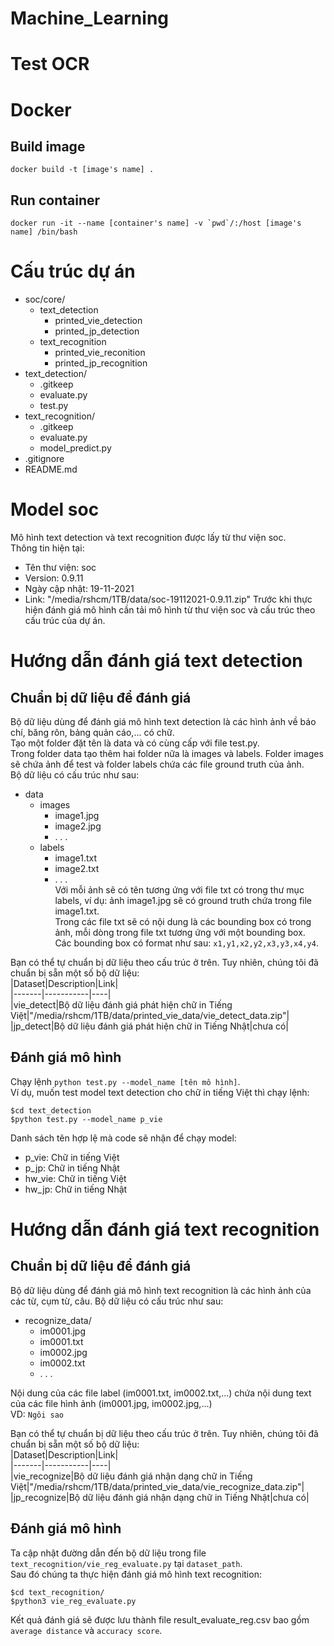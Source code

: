 # Machine_Learning
# Test OCR   

# Docker
## Build image
```docker build -t [image's name] .```
## Run container 
```docker run -it --name [container's name] -v `pwd`/:/host [image's name] /bin/bash```

# Cấu trúc dự án  
- soc/core/  
   - text_detection
      - printed_vie_detection
      - printed_jp_detection
   - text_recognition
      - printed_vie_reconition
      - printed_jp_recognition
- text_detection/  
   - .gitkeep
   - evaluate.py  
   - test.py
- text_recognition/  
   - .gitkeep  
   - evaluate.py  
   - model_predict.py  
- .gitignore  
- README.md  

# Model soc  
Mô hình text detection và text recognition được lấy từ thư viện soc.  
Thông tin hiện tại:  
- Tên thư viện: soc
- Version: 0.9.11
- Ngày cập nhật: 19-11-2021
- Link: "/media/rshcm/1TB/data/soc-19112021-0.9.11.zip"
Trước khi thực hiện đánh giá mô hình cần tải mô hình từ thư viện soc và cấu trúc theo cấu trúc của dự án.

# Hướng dẫn đánh giá text detection  
## Chuẩn bị dữ liệu để đánh giá  
Bộ dữ liệu dùng để đánh giá mô hình text detection là các hình ảnh về báo chí, băng rôn, bảng quản cáo,... có chữ.   
Tạo một folder đặt tên là data và có cùng cấp với file test.py.  
Trong folder data tạo thêm hai folder nữa là images và labels. Folder images sẽ chứa ảnh để test và folder labels chứa các file ground truth của ảnh.  
Bộ dữ liệu có cấu trúc như sau: 
- data  
   - images  
      - image1.jpg  
      - image2.jpg  
      - . . .  
   - labels  
      - image1.txt  
      - image2.txt  
      - . . .  
Với mỗi ảnh sẽ có tên tương ứng với file txt có trong thư mục labels, ví dụ: ảnh image1.jpg sẽ có ground truth chứa trong file image1.txt.  
Trong các file txt sẽ có nội dung là các bounding box có trong ảnh, mỗi dòng trong file txt tương ứng với một bounding box.  
Các bounding box có format như sau: ```x1,y1,x2,y2,x3,y3,x4,y4```.  

Bạn có thể tự chuẩn bị dữ liệu theo cấu trúc ở trên. Tuy nhiên, chúng tôi đã chuẩn bị sẵn một số bộ dữ liệu:  
|Dataset|Description|Link|  
|-------|-----------|----|  
|vie_detect|Bộ dữ liệu đánh giá phát hiện chữ in Tiếng Việt|"/media/rshcm/1TB/data/printed_vie_data/vie_detect_data.zip"|  
|jp_detect|Bộ dữ liệu đánh giá phát hiện chữ in Tiếng Nhật|chưa có|  

## Đánh giá mô hình  
Chạy lệnh ```python test.py --model_name [tên mô hình]```.  
Ví dụ, muốn test model text detection cho chữ in tiếng Việt thì chạy lệnh:
```
$cd text_detection   
$python test.py --model_name p_vie   
```  
Danh sách tên hợp lệ mà code sẽ nhận để chạy model:  
- p_vie: Chữ in tiếng Việt  
- p_jp: Chữ in tiếng Nhật   
- hw_vie: Chữ in tiếng Việt  
- hw_jp: Chữ in tiếng Nhật  

# Hướng dẫn đánh giá text recognition  
## Chuẩn bị dữ liệu để đánh giá  
Bộ dữ liệu dùng để đánh giá mô hình text recognition là các hình ảnh của các từ, cụm từ, câu. Bộ dữ liệu có cấu trúc như sau:  
- recognize_data/  
  - im0001.jpg  
  - im0001.txt  
  - im0002.jpg  
  - im0002.txt  
  - . . .  

Nội dung của các file label (im0001.txt, im0002.txt,...) chứa nội dung text của các file hình ảnh (im0001.jpg, im0002.jpg,...)  
VD: ```Ngôi sao```  

Bạn có thể tự chuẩn bị dữ liệu theo cấu trúc ở trên. Tuy nhiên, chúng tôi đã chuẩn bị sẵn một số bộ dữ liệu:  
|Dataset|Description|Link|  
|-------|-----------|----|  
|vie_recognize|Bộ dữ liệu đánh giá nhận dạng chữ in Tiếng Việt|"/media/rshcm/1TB/data/printed_vie_data/vie_recognize_data.zip"|  
|jp_recognize|Bộ dữ liệu đánh giá nhận dạng chữ in Tiếng Nhật|chưa có|  

## Đánh giá mô hình  
Ta cập nhật đường dẫn đến bộ dữ liệu trong file ```text_recognition/vie_reg_evaluate.py``` tại ```dataset_path```.  
Sau đó chúng ta thực hiện đánh giá mô hình text recognition:  
```
$cd text_recognition/   
$python3 vie_reg_evaluate.py
```  

Kết quả đánh giá sẽ được lưu thành file result_evaluate_reg.csv bao gồm ```average distance``` và ```accuracy score```.
